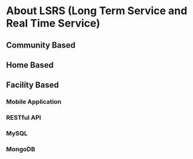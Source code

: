 # About LSRS (Long Term Service and Real Time Service)
## Community Based
## Home Based
## Facility Based

### Mobile Application
### RESTful API
### MySQL 
### MongoDB 
